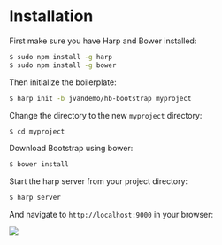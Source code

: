 # Installation

First make sure you have Harp and Bower installed:

```sh
$ sudo npm install -g harp
$ sudo npm install -g bower
```

Then initialize the boilerplate:

```sh
$ harp init -b jvandemo/hb-bootstrap myproject
```

Change the directory to the new `myproject` directory:

```sh
$ cd myproject
```

Download Bootstrap using bower:

```sh
$ bower install
```

Start the harp server from your project directory:

```sh
$ harp server
```

And navigate to `http://localhost:9000` in your browser:

![](http://i.imgur.com/n9bcerv.png)